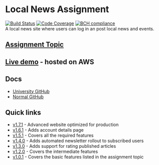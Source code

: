 # Local News Assignment

[![Build Status](https://travis-ci.com/driimus/340ctcw.svg?token=kAw4dYYDuYsjS2BM8ceE&branch=master)](https://travis-ci.com/driimus/340ctcw)
[![Code Coverage](https://codecov.io/gh/driimus/340ctcw/branch/master/graph/badge.svg?token=BseGtb6kXn)](https://codecov.io/gh/driimus/340ctcw)
[![BCH compliance](https://bettercodehub.com/edge/badge/driimus/340ctcw?branch=master&token=3fe4a078e4b128f4c9399facabd3d763186b5bd0)](https://bettercodehub.com/)
<br>A local news site where users can log in an post local news and events.

## [Assignment Topic](https://github.coventry.ac.uk/web/assignment-topics/blob/master/11%20Local%20News.md)

## [Live demo](http://cwlocalnews-env.zg6je4v2an.eu-west-2.elasticbeanstalk.com/) - hosted on AWS

## Docs

- [University GitHub](https://github.coventry.ac.uk/pages/340CT-1920SEPJAN/petrec/)
- [Normal GitHub](https://driimus.github.io/340ctcw/)

## Quick links

- [v1.7.1](https://github.coventry.ac.uk/petrec/petrec/releases/tag/v1.7.1) - Advanced website optimized for production
- [v1.6.1](https://github.coventry.ac.uk/petrec/petrec/releases/tag/v1.6.1) - Adds account details page
- [v1.5.1](https://github.coventry.ac.uk/petrec/petrec/releases/tag/v1.5.1) - Covers all the required features
- [v1.4.0](https://github.coventry.ac.uk/petrec/petrec/releases/tag/v1.4.0) - Adds automated newsletter rollout to subscribed users
- [v1.3.0](https://github.coventry.ac.uk/petrec/petrec/releases/tag/v1.3.0) - Adds support for rating published articles
- [v1.2.0](https://github.coventry.ac.uk/petrec/petrec/releases/tag/v1.2.0) - Covers the intermediate features
- [v1.0.1](https://github.coventry.ac.uk/petrec/petrec/releases/tag/v1.0.1) - Covers the basic features listed in the assignment topic
